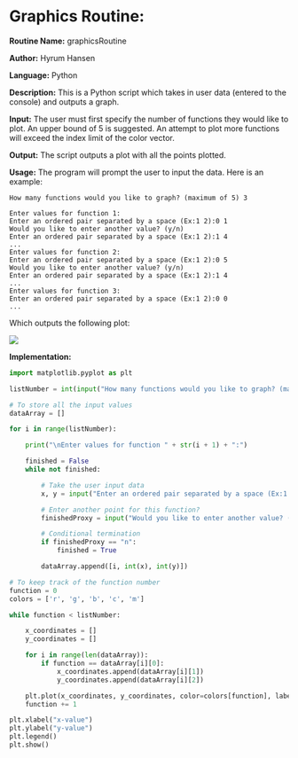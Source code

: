 # Graphics Routine:

**Routine Name:** graphicsRoutine

**Author:** Hyrum Hansen

**Language:** Python

**Description:** This is a Python script which takes in user data (entered to the console) and outputs a graph.

**Input:** The user must first specify the number of functions they would like to plot. An upper bound of 5 is suggested. An attempt to plot more functions will exceed the index limit of the color vector.

**Output:** The script outputs a plot with all the points plotted.

**Usage:** The program will prompt the user to input the data. Here is an example:

```
How many functions would you like to graph? (maximum of 5) 3

Enter values for function 1:
Enter an ordered pair separated by a space (Ex:1 2):0 1
Would you like to enter another value? (y/n)
Enter an ordered pair separated by a space (Ex:1 2):1 4
...
Enter values for function 2:
Enter an ordered pair separated by a space (Ex:1 2):0 5
Would you like to enter another value? (y/n)
Enter an ordered pair separated by a space (Ex:1 2):1 4
...
Enter values for function 3:
Enter an ordered pair separated by a space (Ex:1 2):0 0
...
```
Which outputs the following plot:

![](imagex/task4/Figure_1.png)

**Implementation:**

```python
import matplotlib.pyplot as plt

listNumber = int(input("How many functions would you like to graph? (maximum of 5)"))

# To store all the input values
dataArray = []

for i in range(listNumber):

    print("\nEnter values for function " + str(i + 1) + ":")

    finished = False
    while not finished:

        # Take the user input data
        x, y = input("Enter an ordered pair separated by a space (Ex:1 2):").split()

        # Enter another point for this function?
        finishedProxy = input("Would you like to enter another value? (y/n)")

        # Conditional termination
        if finishedProxy == "n":
            finished = True

        dataArray.append([i, int(x), int(y)])

# To keep track of the function number
function = 0
colors = ['r', 'g', 'b', 'c', 'm']

while function < listNumber:

    x_coordinates = []
    y_coordinates = []

    for i in range(len(dataArray)):
        if function == dataArray[i][0]:
            x_coordinates.append(dataArray[i][1])
            y_coordinates.append(dataArray[i][2])

    plt.plot(x_coordinates, y_coordinates, color=colors[function], label="Function" + str(function))
    function += 1

plt.xlabel("x-value")
plt.ylabel("y-value")
plt.legend()
plt.show()
```
